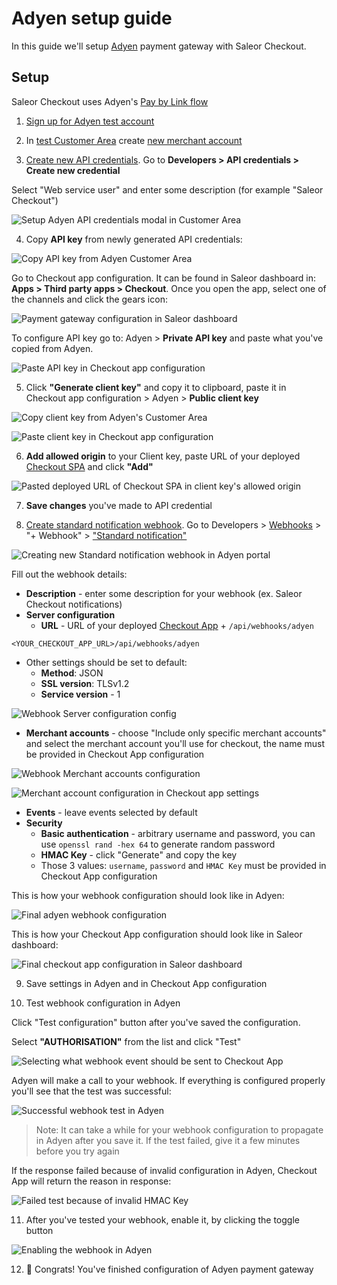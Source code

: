 # Adyen setup guide

In this guide we'll setup [Adyen](https://www.adyen.com/) payment gateway with Saleor Checkout.

## Setup

Saleor Checkout uses Adyen's [Pay by Link flow](https://docs.adyen.com/unified-commerce/pay-by-link)

1. [Sign up for Adyen test account](https://www.adyen.com/signup)

2. In [test Customer Area](https://ca-test.adyen.com/) create [new merchant account](https://ca-test.adyen.com/ca/ca/accounts/show.shtml)

3. [Create new API credentials](https://ca-test.adyen.com/ca/ca/config/api_credentials_new.shtml). Go to **Developers > API credentials > Create new credential**

Select "Web service user" and enter some description (for example "Saleor Checkout")

![Setup Adyen API credentials modal in Customer Area](../screenshots/setup-adyen-1.png)

4. Copy **API key** from newly generated API credentials:

![Copy API key from Adyen Customer Area](../screenshots/setup-adyen-2.png)

Go to Checkout app configuration. It can be found in Saleor dashboard in: **Apps > Third party apps > Checkout**. Once you open the app, select one of the channels and click the gears icon:

![Payment gateway configuration in Saleor dashboard](../screenshots/config-dashboard-2.png)

To configure API key go to: Adyen > **Private API key** and paste what you've copied from Adyen.

![Paste API key in Checkout app configuration](../screenshots/setup-adyen-3.png)

5. Click **"Generate client key"** and copy it to clipboard, paste it in Checkout app configuration > Adyen > **Public client key**

![Copy client key from Adyen's Customer Area](../screenshots/setup-adyen-4.png)

![Paste client key in Checkout app configuration](../screenshots/setup-adyen-5.png)

6. **Add allowed origin** to your Client key, paste URL of your deployed [Checkout SPA](#checkout-spa) and click **"Add"**

![Pasted deployed URL of Checkout SPA in client key's allowed origin](../screenshots/setup-adyen-6.png)

7. **Save changes** you've made to API credential

8. [Create standard notification webhook](https://docs.adyen.com/unified-commerce/pay-by-link/payment-links/api#webhooks). Go to Developers > [Webhooks](https://ca-test.adyen.com/ca/ca/config/showthirdparty.shtml) > "+ Webhook" > ["Standard notification"](https://ca-test.adyen.com/ca/ca/config/configurethirdparty.shtml?method:add&selectedMimetype=notifications)

![Creating new Standard notification webhook in Adyen portal](../screenshots/setup-adyen-7.png)

Fill out the webhook details:

- **Description** - enter some description for your webhook (ex. Saleor Checkout notifications)
- **Server configuration**
  - **URL** - URL of your deployed [Checkout App](#saleor-app-checkout) + `/api/webhooks/adyen`

```
<YOUR_CHECKOUT_APP_URL>/api/webhooks/adyen
```

- Other settings should be set to default:
  - **Method**: JSON
  - **SSL version**: TLSv1.2
  - **Service version** - 1

![Webhook Server configuration config](../screenshots/setup-adyen-webhook-1.png)

- **Merchant accounts** - choose "Include only specific merchant accounts" and select the merchant account you'll use for checkout, the name must be provided in Checkout App configuration

![Webhook Merchant accounts configuration](../screenshots/setup-adyen-webhook-2.png)

![Merchant account configuration in Checkout app settings](../screenshots/setup-adyen-webhook-3.png)

- **Events** - leave events selected by default
- **Security**
  - **Basic authentication** - arbitrary username and password, you can use `openssl rand -hex 64` to generate random password
  - **HMAC Key** - click "Generate" and copy the key
  - Those 3 values: `username`, `password` and `HMAC Key` must be provided in Checkout App configuration

This is how your webhook configuration should look like in Adyen:

![Final adyen webhook configuration](../screenshots/setup-adyen-webhook-4.png)

This is how your Checkout App configuration should look like in Saleor dashboard:

![Final checkout app configuration in Saleor dashboard](../screenshots/setup-adyen-webhook-5.png)

9. Save settings in Adyen and in Checkout App configuration

10. Test webhook configuration in Adyen

Click "Test configuration" button after you've saved the configuration.

Select **"AUTHORISATION"** from the list and click "Test"

![Selecting what webhook event should be sent to Checkout App](../screenshots/setup-adyen-webhook-test-1.png)

Adyen will make a call to your webhook. If everything is configured properly you'll see that the test was successful:

![Successful webhook test in Adyen](../screenshots/setup-adyen-webhook-test-2.png)

> Note: It can take a while for your webhook configuration to propagate in Adyen after you save it. If the test failed, give it a few minutes before you try again

If the response failed because of invalid configuration in Adyen, Checkout App will return the reason in response:

![Failed test because of invalid HMAC Key](../screenshots/setup-adyen-webhook-test-3.png)

11. After you've tested your webhook, enable it, by clicking the toggle button

![Enabling the webhook in Adyen](../screenshots/setup-adyen-webhook-6.png)

12. 🥳 Congrats! You've finished configuration of Adyen payment gateway
